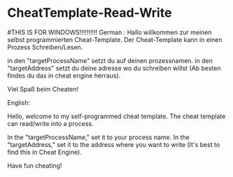 # CheatTemplate-Read-Write

#THIS IS FOR WINDOWS!!!!!!!!!!
German :
Hallo willkommen zur meinen selbst programmierten Cheat-Template.
Der Cheat-Template kann in einen Prozess Schreiben/Lesen.

in den "targetProcessName" setzt du auf deinen prozessnamen.
in den "targetAddress" setzt du deine adresse wo du schreiben willst (Ab besten findes du das in cheat engine herraus).

Viel Spaß beim Cheaten!

English:

Hello, welcome to my self-programmed cheat template.
The cheat template can read/write into a process.

In the "targetProcessName," set it to your process name.
In the "targetAddress," set it to the address where you want to write (It's best to find this in Cheat Engine).

Have fun cheating!
